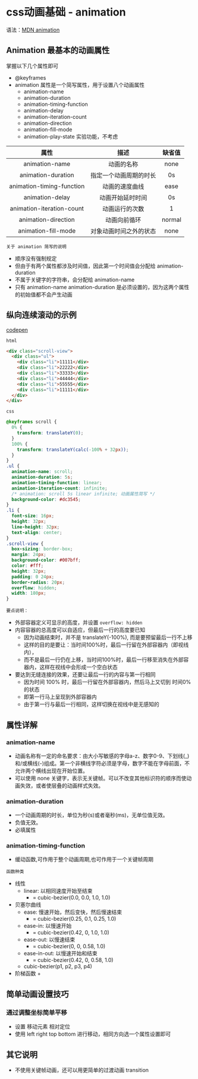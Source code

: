 # css动画基础 - animation

语法：[MDN animation](https://developer.mozilla.org/zh-CN/docs/Web/CSS/animation)

## Animation 最基本的动画属性

掌握以下几个属性即可

- @keyframes
- animation 属性是一个简写属性，用于设置八个动画属性
  - animation-name
  - animation-duration
  - animation-timing-function
  - animation-delay
  - animation-iteration-count
  - animation-direction
  - animation-fill-mode
  - animation-play-state 实验功能，不考虑



|属性                      | 描述             |  缺省值        |
|:-----------------------:|:----------------:|:-------------:| 
|animation-name           |动画的名称          |  none        |
|animation-duration       |指定一个动画周期的时长|   0s         |
|animation-timing-function|动画的速度曲线       |  ease        |
|animation-delay          |动画开始延时时间     |    0s         |
|animation-iteration-count|动画运行的次数       |    1         |
|animation-direction      |动画向前循环         | normal       |
|animation-fill-mode      |对象动画时间之外的状态|    none       |


`关于 animation 简写的说明 `

- 顺序没有强制规定
- 但由于有两个属性都涉及时间值，因此第一个时间值会分配给 animation-duration
- 不属于关键字的字符串，会分配给 animation-name
- 只有 animation-name animation-duration 是必须设置的，因为这两个属性的初始值都不会产生动画

## 纵向连续滚动的示例

[codepen](https://codepen.io/qingfengwuyou/pen/VwpBxYO)

`html`

```html
<div class="scroll-view">
  <div class="ul">
    <div class="li">11111</div>
    <div class="li">22222</div>
    <div class="li">33333</div>
    <div class="li">44444</div>
    <div class="li">55555</div>
    <div class="li">11111</div>
  </div>
</div>
```

`css`

```css
@keyframes scroll {
  0% {
    transform: translateY(0);
  }
  100% {
    transform: translateY(calc(-100% + 32px));
  }
}
.ul {
  animation-name: scroll;
  animation-duration: 5s;
  animation-timing-function: linear;
  animation-iteration-count: infinite;
  /* animation: scroll 5s linear infinite; 动画属性简写 */
  background-color: #dc3545;
}
.li {
  font-size: 16px;
  height: 32px;
  line-height: 32px;
  text-align: center;
}
.scroll-view {
  box-sizing: border-box;
  margin: 24px;
  background-color: #007bff;
  color: #fff;
  height: 32px;
  padding: 0 24px;
  border-radius: 20px;
  overflow: hidden;
  width: 180px;
}
```

`要点说明：`

- 外部容器定义可显示的高度，并设置 `overflow: hidden`
- 内容容器的总高度可以自适应，但最后一行的高度要已知
  + 因为动画结束时，并不是 translateY(-100%), 而是要预留最后一行不上移
  + 这样的目的是要让：当时间100%时，最后一行留在外部容器内（即视线内），
  + 而不是最后一行仍在上移，当时间100%时，最后一行移至消失在外部容器内，这样在视线中会形成一个空白状态
- 要达到无缝连接的效果，还要让最后一行的内容与第一行相同
  + 因为时间 100% 时，最后一行留在外部容器内，然后马上又切到 时间0% 的状态
  + 即第一行马上呈现到外部容器内
  + 由于第一行与最后一行相同，这样切换在视线中是无感知的

## 属性详解

### animation-name

- 动画名称有一定的命名要求：由大小写敏感的字母a-z、数字0-9、下划线(_)和/或横线(-)组成。第一个非横线字符必须是字母，数字不能在字母前面，不允许两个横线出现在开始位置。
- 可以使用 none 关键字，表示无关键帧。可以不改变其他标识符的顺序而使动画失效，或者使层叠的动画样式失效。

### animation-duration

- 一个动画周期的时长，单位为秒(s)或者毫秒(ms)，无单位值无效。
- 负值无效。
- 必填属性

### animation-timing-function

- 缓动函数,可作用于整个动画周期,也可作用于一个关键帧周期

`函数种类`

- 线性
  + linear: 以相同速度开始至结束
    + = cubic-bezier(0.0, 0.0, 1.0, 1.0)
- 贝塞尔曲线
  + ease: 慢速开始，然后变快，然后慢速结束
    + = cubic-bezier(0.25, 0.1, 0.25, 1.0)
  + ease-in: 以慢速开始
    + = cubic-bezier(0.42, 0, 1.0, 1.0)
  + ease-out: 以慢速结束
    + = cubic-bezier(0, 0, 0.58, 1.0)
  + ease-in-out: 以慢速开始和结束
    + = cubic-bezier(0.42, 0, 0.58, 1.0)
  + cubic-bezier(p1, p2, p3, p4)
- 阶梯函数
  + 


## 简单动画设置技巧

### 通过调整坐标简单平移

- 设置 移动元素 相对定位
- 使用 left right top bottom 进行移动，相同方向选一个属性设置即可


## 其它说明

- 不使用关键帧动画，还可以用更简单的过渡动画 transition 
